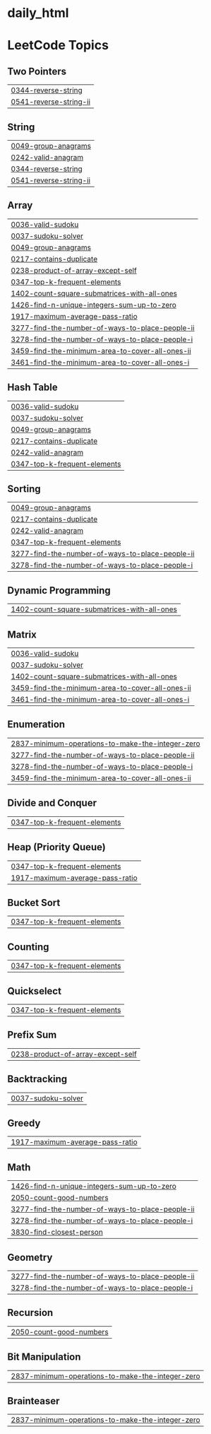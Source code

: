 # daily_html
<!---LeetCode Topics Start-->
# LeetCode Topics
## Two Pointers
|  |
| ------- |
| [0344-reverse-string](https://github.com/Raman-8888/daily_html/tree/master/0344-reverse-string) |
| [0541-reverse-string-ii](https://github.com/Raman-8888/daily_html/tree/master/0541-reverse-string-ii) |
## String
|  |
| ------- |
| [0049-group-anagrams](https://github.com/Raman-8888/daily_html/tree/master/0049-group-anagrams) |
| [0242-valid-anagram](https://github.com/Raman-8888/daily_html/tree/master/0242-valid-anagram) |
| [0344-reverse-string](https://github.com/Raman-8888/daily_html/tree/master/0344-reverse-string) |
| [0541-reverse-string-ii](https://github.com/Raman-8888/daily_html/tree/master/0541-reverse-string-ii) |
## Array
|  |
| ------- |
| [0036-valid-sudoku](https://github.com/Raman-8888/daily_html/tree/master/0036-valid-sudoku) |
| [0037-sudoku-solver](https://github.com/Raman-8888/daily_html/tree/master/0037-sudoku-solver) |
| [0049-group-anagrams](https://github.com/Raman-8888/daily_html/tree/master/0049-group-anagrams) |
| [0217-contains-duplicate](https://github.com/Raman-8888/daily_html/tree/master/0217-contains-duplicate) |
| [0238-product-of-array-except-self](https://github.com/Raman-8888/daily_html/tree/master/0238-product-of-array-except-self) |
| [0347-top-k-frequent-elements](https://github.com/Raman-8888/daily_html/tree/master/0347-top-k-frequent-elements) |
| [1402-count-square-submatrices-with-all-ones](https://github.com/Raman-8888/daily_html/tree/master/1402-count-square-submatrices-with-all-ones) |
| [1426-find-n-unique-integers-sum-up-to-zero](https://github.com/Raman-8888/daily_html/tree/master/1426-find-n-unique-integers-sum-up-to-zero) |
| [1917-maximum-average-pass-ratio](https://github.com/Raman-8888/daily_html/tree/master/1917-maximum-average-pass-ratio) |
| [3277-find-the-number-of-ways-to-place-people-ii](https://github.com/Raman-8888/daily_html/tree/master/3277-find-the-number-of-ways-to-place-people-ii) |
| [3278-find-the-number-of-ways-to-place-people-i](https://github.com/Raman-8888/daily_html/tree/master/3278-find-the-number-of-ways-to-place-people-i) |
| [3459-find-the-minimum-area-to-cover-all-ones-ii](https://github.com/Raman-8888/daily_html/tree/master/3459-find-the-minimum-area-to-cover-all-ones-ii) |
| [3461-find-the-minimum-area-to-cover-all-ones-i](https://github.com/Raman-8888/daily_html/tree/master/3461-find-the-minimum-area-to-cover-all-ones-i) |
## Hash Table
|  |
| ------- |
| [0036-valid-sudoku](https://github.com/Raman-8888/daily_html/tree/master/0036-valid-sudoku) |
| [0037-sudoku-solver](https://github.com/Raman-8888/daily_html/tree/master/0037-sudoku-solver) |
| [0049-group-anagrams](https://github.com/Raman-8888/daily_html/tree/master/0049-group-anagrams) |
| [0217-contains-duplicate](https://github.com/Raman-8888/daily_html/tree/master/0217-contains-duplicate) |
| [0242-valid-anagram](https://github.com/Raman-8888/daily_html/tree/master/0242-valid-anagram) |
| [0347-top-k-frequent-elements](https://github.com/Raman-8888/daily_html/tree/master/0347-top-k-frequent-elements) |
## Sorting
|  |
| ------- |
| [0049-group-anagrams](https://github.com/Raman-8888/daily_html/tree/master/0049-group-anagrams) |
| [0217-contains-duplicate](https://github.com/Raman-8888/daily_html/tree/master/0217-contains-duplicate) |
| [0242-valid-anagram](https://github.com/Raman-8888/daily_html/tree/master/0242-valid-anagram) |
| [0347-top-k-frequent-elements](https://github.com/Raman-8888/daily_html/tree/master/0347-top-k-frequent-elements) |
| [3277-find-the-number-of-ways-to-place-people-ii](https://github.com/Raman-8888/daily_html/tree/master/3277-find-the-number-of-ways-to-place-people-ii) |
| [3278-find-the-number-of-ways-to-place-people-i](https://github.com/Raman-8888/daily_html/tree/master/3278-find-the-number-of-ways-to-place-people-i) |
## Dynamic Programming
|  |
| ------- |
| [1402-count-square-submatrices-with-all-ones](https://github.com/Raman-8888/daily_html/tree/master/1402-count-square-submatrices-with-all-ones) |
## Matrix
|  |
| ------- |
| [0036-valid-sudoku](https://github.com/Raman-8888/daily_html/tree/master/0036-valid-sudoku) |
| [0037-sudoku-solver](https://github.com/Raman-8888/daily_html/tree/master/0037-sudoku-solver) |
| [1402-count-square-submatrices-with-all-ones](https://github.com/Raman-8888/daily_html/tree/master/1402-count-square-submatrices-with-all-ones) |
| [3459-find-the-minimum-area-to-cover-all-ones-ii](https://github.com/Raman-8888/daily_html/tree/master/3459-find-the-minimum-area-to-cover-all-ones-ii) |
| [3461-find-the-minimum-area-to-cover-all-ones-i](https://github.com/Raman-8888/daily_html/tree/master/3461-find-the-minimum-area-to-cover-all-ones-i) |
## Enumeration
|  |
| ------- |
| [2837-minimum-operations-to-make-the-integer-zero](https://github.com/Raman-8888/daily_html/tree/master/2837-minimum-operations-to-make-the-integer-zero) |
| [3277-find-the-number-of-ways-to-place-people-ii](https://github.com/Raman-8888/daily_html/tree/master/3277-find-the-number-of-ways-to-place-people-ii) |
| [3278-find-the-number-of-ways-to-place-people-i](https://github.com/Raman-8888/daily_html/tree/master/3278-find-the-number-of-ways-to-place-people-i) |
| [3459-find-the-minimum-area-to-cover-all-ones-ii](https://github.com/Raman-8888/daily_html/tree/master/3459-find-the-minimum-area-to-cover-all-ones-ii) |
## Divide and Conquer
|  |
| ------- |
| [0347-top-k-frequent-elements](https://github.com/Raman-8888/daily_html/tree/master/0347-top-k-frequent-elements) |
## Heap (Priority Queue)
|  |
| ------- |
| [0347-top-k-frequent-elements](https://github.com/Raman-8888/daily_html/tree/master/0347-top-k-frequent-elements) |
| [1917-maximum-average-pass-ratio](https://github.com/Raman-8888/daily_html/tree/master/1917-maximum-average-pass-ratio) |
## Bucket Sort
|  |
| ------- |
| [0347-top-k-frequent-elements](https://github.com/Raman-8888/daily_html/tree/master/0347-top-k-frequent-elements) |
## Counting
|  |
| ------- |
| [0347-top-k-frequent-elements](https://github.com/Raman-8888/daily_html/tree/master/0347-top-k-frequent-elements) |
## Quickselect
|  |
| ------- |
| [0347-top-k-frequent-elements](https://github.com/Raman-8888/daily_html/tree/master/0347-top-k-frequent-elements) |
## Prefix Sum
|  |
| ------- |
| [0238-product-of-array-except-self](https://github.com/Raman-8888/daily_html/tree/master/0238-product-of-array-except-self) |
## Backtracking
|  |
| ------- |
| [0037-sudoku-solver](https://github.com/Raman-8888/daily_html/tree/master/0037-sudoku-solver) |
## Greedy
|  |
| ------- |
| [1917-maximum-average-pass-ratio](https://github.com/Raman-8888/daily_html/tree/master/1917-maximum-average-pass-ratio) |
## Math
|  |
| ------- |
| [1426-find-n-unique-integers-sum-up-to-zero](https://github.com/Raman-8888/daily_html/tree/master/1426-find-n-unique-integers-sum-up-to-zero) |
| [2050-count-good-numbers](https://github.com/Raman-8888/daily_html/tree/master/2050-count-good-numbers) |
| [3277-find-the-number-of-ways-to-place-people-ii](https://github.com/Raman-8888/daily_html/tree/master/3277-find-the-number-of-ways-to-place-people-ii) |
| [3278-find-the-number-of-ways-to-place-people-i](https://github.com/Raman-8888/daily_html/tree/master/3278-find-the-number-of-ways-to-place-people-i) |
| [3830-find-closest-person](https://github.com/Raman-8888/daily_html/tree/master/3830-find-closest-person) |
## Geometry
|  |
| ------- |
| [3277-find-the-number-of-ways-to-place-people-ii](https://github.com/Raman-8888/daily_html/tree/master/3277-find-the-number-of-ways-to-place-people-ii) |
| [3278-find-the-number-of-ways-to-place-people-i](https://github.com/Raman-8888/daily_html/tree/master/3278-find-the-number-of-ways-to-place-people-i) |
## Recursion
|  |
| ------- |
| [2050-count-good-numbers](https://github.com/Raman-8888/daily_html/tree/master/2050-count-good-numbers) |
## Bit Manipulation
|  |
| ------- |
| [2837-minimum-operations-to-make-the-integer-zero](https://github.com/Raman-8888/daily_html/tree/master/2837-minimum-operations-to-make-the-integer-zero) |
## Brainteaser
|  |
| ------- |
| [2837-minimum-operations-to-make-the-integer-zero](https://github.com/Raman-8888/daily_html/tree/master/2837-minimum-operations-to-make-the-integer-zero) |
<!---LeetCode Topics End-->